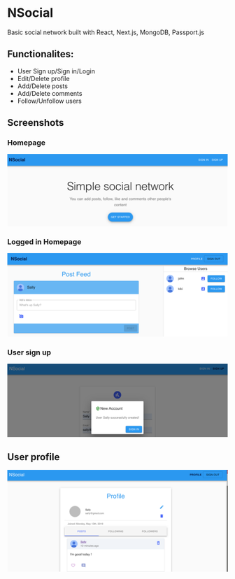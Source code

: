 # NSocial
Basic social network built with React, Next.js, MongoDB, Passport.js

## Functionalites:
- User Sign up/Sign in/Login
- Edit/Delete profile
- Add/Delete posts
- Add/Delete comments
- Follow/Unfollow users

## Screenshots

### Homepage
![alt text](https://raw.githubusercontent.com/lbgrd/nsocial/master/screenshots/index-unauth.png "NSocial - Home")

### Logged in Homepage
![alt text](https://raw.githubusercontent.com/lbgrd/nsocial/master/screenshots/index-auth.png "NSocial - Auth Homepage")

### User sign up
![alt text](https://raw.githubusercontent.com/lbgrd/nsocial/master/screenshots/new-user.png "NSocial - Sign up")

## User profile
![alt text](https://raw.githubusercontent.com/lbgrd/nsocial/master/screenshots/profile.png "NSocial - Profile")
